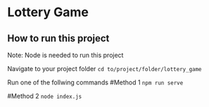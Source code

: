 # Lottery Game

How to run this project
-----------------------

Note: Node is needed to run this project

Navigate to your project folder
`cd to/project/folder/lottery_game`

Run one of the follwing commands
#Method 1
`npm run serve`

#Method 2
`node index.js`

